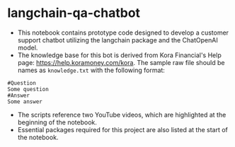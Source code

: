 # langchain-qa-chatbot

- This notebook contains prototype code designed to develop a customer support chatbot utilizing the langchain package and the ChatOpenAI model.
- The knowledge base for this bot is derived from Kora Financial's Help page: https://help.koramoney.com/kora. The sample raw file should be names as `knowledge.txt` with the following format:
```
#Question
Some question  
#Answer  
Some answer
```   
- The scripts reference two YouTube videos, which are highlighted at the beginning of the notebook.
- Essential packages required for this project are also listed at the start of the notebook.
